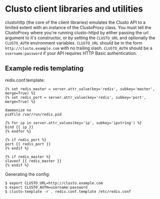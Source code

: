 # Clusto client libraries and utilities

clustohttp (the core of the client libraries) emulates the Clusto API to a limited extent with an instance of the ClustoProxy class. You must tell the ClustoProxy where you're running clusto-httpd by either passing the url argument to it's constructor, or by setting the `CLUSTO_URL` and optionally the `CLUSTO_AUTH` environment variables. `CLUSTO_URL` should be in the form `http://clusto.example.com` with no trailing slash. `CLUSTO_AUTH` should be a `username:password` if your API requires HTTP Basic authentication.

## Example redis templating

redis.conf.template:

	{% set redis_master = server.attr_value(key='redis', subkey='master', merge=True) %}
	{% set redis_port = server.attr_value(key='redis', subkey='port', merge=True) %}

	daemonize no
	pidfile /var/run/redis.pid

	{% for ip in server.attr_values(key='ip', subkey='ipstring') %}
	bind {{ ip }}
	{% endfor %}

	{% if redis_port %}
	port {{ redis_port }}
	{% endif %}

	{% if redis_master %}
	slaveof {{ redis_master }}
	{% endif %}

Generating the config:

	$ export CLUSTO_URL=http://clusto.example.com
	$ export CLUSTO_AUTH=username:password
	$ clusto-template -r . redis.conf.template /etc/redis.conf
